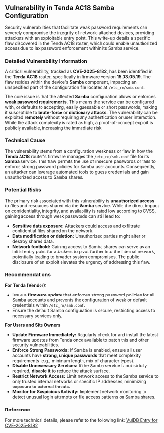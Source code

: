 ## Vulnerability in Tenda AC18 Samba Configuration

Security vulnerabilities that facilitate weak password requirements can severely compromise the integrity of network-attached devices, providing attackers with an exploitable entry point. This write-up details a specific flaw discovered in the Tenda AC18 router, which could enable unauthorized access due to lax password enforcement within its Samba service.

### Detailed Vulnerability Information

A critical vulnerability, tracked as **CVE-2025-8182**, has been identified in the **Tenda AC18** router, specifically in firmware version **15.03.05.19**. The flaw resides within the device's **Samba** component, impacting an unspecified part of the configuration file located at `/etc_ro/smb.conf`.

The core issue is that the affected **Samba** configuration allows or enforces **weak password requirements**. This means the service can be configured with, or defaults to accepting, easily guessable or short passwords, making it susceptible to **brute-force** or **dictionary attacks**. The vulnerability can be exploited **remotely** without requiring any authentication or user interaction. While the attack complexity is rated as high, a proof-of-concept exploit is publicly available, increasing the immediate risk.

### Technical Cause

The vulnerability stems from a configuration weakness or flaw in how the **Tenda AC18** router's firmware manages the `/etc_ro/smb.conf` file for its **Samba** service. This flaw permits the use of insecure passwords or fails to enforce strong password policies for Samba user accounts. Consequently, an attacker can leverage automated tools to guess credentials and gain unauthorized access to Samba shares.

### Potential Risks

The primary risk associated with this vulnerability is **unauthorized access** to files and resources shared via the **Samba** service. While the direct impact on confidentiality, integrity, and availability is rated low according to CVSS, gaining access through weak passwords can still lead to:

*   **Sensitive data exposure:** Attackers could access and exfiltrate confidential files shared on the network.
*   **Data modification or deletion:** Unauthorized parties might alter or destroy shared data.
*   **Network foothold:** Gaining access to Samba shares can serve as an initial entry point for attackers to pivot further into the internal network, potentially leading to broader system compromises.
The public disclosure of an exploit elevates the urgency of addressing this flaw.

### Recommendations

**For Tenda (Vendor):**
*   Issue a **firmware update** that enforces strong password policies for all Samba accounts and prevents the configuration of weak or default credentials within `/etc_ro/smb.conf`.
*   Ensure the default Samba configuration is secure, restricting access to necessary services only.

**For Users and Site Owners:**
*   **Update Firmware Immediately:** Regularly check for and install the latest firmware updates from Tenda once available to patch this and other security vulnerabilities.
*   **Enforce Strong Passwords:** If Samba is enabled, ensure all user accounts have **strong, unique passwords** that meet complexity requirements (e.g., minimum length, mix of character types).
*   **Disable Unnecessary Services:** If the Samba service is not strictly required, **disable it** to reduce the attack surface.
*   **Restrict Network Access:** Limit network access to the Samba service to only trusted internal networks or specific IP addresses, minimizing exposure to external threats.
*   **Monitor for Suspicious Activity:** Implement network monitoring to detect unusual login attempts or file access patterns on Samba shares.

### Reference

For more technical details, please refer to the following link:
[VulDB Entry for CVE-2025-8182](https://vuldb.com/?ctiid.317596)